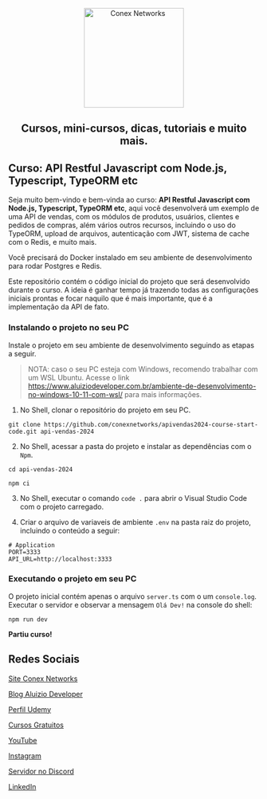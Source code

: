 <p align="center">
  <a href="https://aluiziodeveloper.com.br/">
    <img alt="Conex Networks" src="https://aluiziodeveloper.com.br/assets/img/icon.png" width="200" />
  </a>
</p>
<h2 align="center">
Cursos, mini-cursos, dicas, tutoriais e muito mais.
</h2>

## Curso: API Restful Javascript com Node.js, Typescript, TypeORM etc

Seja muito bem-vindo e bem-vinda ao curso: **API Restful Javascript com Node.js, Typescript, TypeORM etc**, aqui você desenvolverá um exemplo de uma API de vendas, com os módulos de produtos, usuários, clientes e pedidos de compras, além vários outros recursos, incluindo o uso do TypeORM, upload de arquivos, autenticação com JWT, sistema de cache com o Redis, e muito mais.

Você precisará do Docker instalado em seu ambiente de desenvolvimento para rodar Postgres e Redis.

Este repositório contém o código inicial do projeto que será desenvolvido durante o curso. A ideia é ganhar tempo já trazendo todas as configurações iniciais prontas e focar naquilo que é mais importante, que é a implementação da API de fato.

### Instalando o projeto no seu PC

Instale o projeto em seu ambiente de desenvolvimento seguindo as etapas a seguir.

> NOTA: caso o seu PC esteja com Windows, recomendo trabalhar com um WSL Ubuntu. Acesse o link https://www.aluiziodeveloper.com.br/ambiente-de-desenvolvimento-no-windows-10-11-com-wsl/ para mais informações.

1. No Shell, clonar o repositório do projeto em seu PC.

```shell
git clone https://github.com/conexnetworks/apivendas2024-course-start-code.git api-vendas-2024
```

2. No Shell, acessar a pasta do projeto e instalar as dependências com o `Npm`.

```shell
cd api-vendas-2024

npm ci
```

3. No Shell, executar o comando `code .` para abrir o Visual Studio Code com o projeto carregado.

4. Criar o arquivo de variaveis de ambiente `.env` na pasta raiz do projeto, incluindo o conteúdo a seguir:

```shell
# Application
PORT=3333
API_URL=http://localhost:3333
```

### Executando o projeto em seu PC

O projeto inicial contém apenas o arquivo `server.ts` com o um `console.log`. Executar o servidor e observar a mensagem `Olá Dev!` na console do shell:

```shell
npm run dev
```

**Partiu curso!**


## Redes Sociais

[Site Conex Networks](https://conexnetworks.com.br)

[Blog Aluizio Developer](https://aluiziodeveloper.com.br)

[Perfil Udemy](https://www.udemy.com/user/jorge-aluizio-alves-de-souza/)

[Cursos Gratuitos](https://letsgoahead.com.br/)

[YouTube](https://www.youtube.com/jorgealuizio)

[Instagram](https://www.instagram.com/conexnetworks.dev/)

[Servidor no Discord](https://discord.gg/3J87BMz5fD)

[LinkedIn](https://www.linkedin.com/in/jorgealuizio/)
